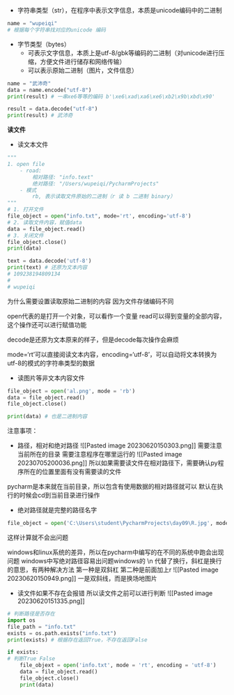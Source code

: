- 字符串类型（str），在程序中表示文字信息，本质是unicode编码中的二进制
```python
name = "wupeiqi"
# 根据每个字符串找对应的unicode 编码
```
- 字节类型（bytes）
	- 可表示文字信息，本质上是utf-8/gbk等编码的二进制（对unicode进行压缩，方便文件进行储存和网络传输）
	- 可以表示原始二进制（图片，文件信息）
```python
name = "武沛奇"
data = name.encode("utf-8")
print(result) # 一串xe6等等的编码 b'\xe6\xad\xa6\xe6\xb2\x9b\xbd\x90'

result = data.decode("utf-8")
print(result) # 武沛奇
```

**读文件**
- 读文本文件
```python
"""
1. open file
	- road:
		相对路径: "info.text"
		绝对路径: "/Users/wupeiqi/PycharmProjects"
	- 模式
		rb, 表示读取文件原始的二进制（r 读 b 二进制 binary）
"""
# 1. 打开文件
file_object = open("info.txt", mode='rt', encoding='utf-8')
# 2. 读取文件内容，赋值data
data = file_object.read()
# 3. 关闭文件
file_object.close()
print(data) 

text = data.decode('utf-8')
print(text) # 还原为文本内容 
# 109238194809134
#
# wupeiqi
```
为什么需要设置读取原始二进制的内容
因为文件存储编码不同

open代表的是打开一个对象，可以看作一个变量
read可以得到变量的全部内容，这个操作还可以进行赋值功能

decode是还原为文本原来的样子，但是decode每次操作会麻烦

mode=‘rt’可以直接阅读文本内容，encoding=‘utf-8’，可以自动将文本转换为utf-8的模式的字符串类型的数据

- 读图片等非文本内容文件
```python
file_object = open('al.png', mode = 'rb')
data = file_object.read()
file_object.close()

print(data) # 也是二进制内容
```



注意事项：
- 路径，相对和绝对路径
![[Pasted image 20230620150303.png]]
需要注意当前所在的目录
需要注意程序在哪里运行的
![[Pasted image 20230705200036.png]]
所以如果需要读文件在相对路径下，需要确认py程序所在的位置里面有没有需要读的文件

pycharm是本来就在当前目录，所以包含有使用数据的相对路径就可以
默认在执行的时候会cd到当前目录进行操作

- 绝对路径就是完整的路径名字
```python
file_object = open('C:\Users\student\PycharmProjects\day09\R.jpg', mode = 'rt', encoding = 'utf-8')
```
这样计算就不会出问题

windows和linux系统的差异，所以在pycharm中编写的在不同的系统中跑会出现问题
windows中写绝对路径容易出问题windows的 \n 代替了换行，斜杠是换行的意思，有两种解决方法
第一种是双斜杠
第二种是前面加上r
![[Pasted image 20230620150949.png]]
一是双斜线，而是换场地图片

- 读文件如果不存在会报错
所以读文件之前可以进行判断
![[Pasted image 20230620151335.png]]
```python
# 判断路径是否存在
import os
file_path = "info.txt"
exists = os.path.exists("info.txt")
print(exists) # 根据存在返回True，不存在返回False

if exists:
# 判断True False
	file_objext = open('info.txt', mode = 'rt', encoding = 'utf-8')
	data = file_object.read()
	file_object.close()
	print(data)
```